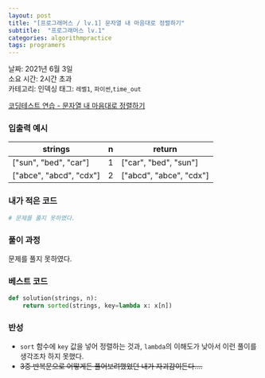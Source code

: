 ```yaml
---
layout: post
title: "[프로그래머스 / lv.1] 문자열 내 마음대로 정렬하기"
subtitle:  "프로그래머스 lv.1"
categories: algorithmpractice
tags: programers
---
```


날짜: 2021년 6월 3일  
소요 시간: 2시간 초과   
카테고리: 인덱싱 
태그: `레벨1`, `파이썬`,`time_out`  


[코딩테스트 연습 - 문자열 내 마음대로 정렬하기](https://programmers.co.kr/learn/courses/30/lessons/12915)

### 입출력 예시  

|strings|n|return|
|---|---|---|
|["sun", "bed", "car"]|1|["car", "bed", "sun"]|
|["abce", "abcd", "cdx"]|2|["abcd", "abce", "cdx"]|  
    
### 내가 적은 코드

```python
# 문제를 풀지 못하였다.
```

### 풀이 과정  
  
문제를 풀지 못하였다.
  
### 베스트 코드

```python
def solution(strings, n):
    return sorted(strings, key=lambda x: x[n])
```

### 반성
- `sort` 함수에 `key` 값을 넣어 정렬하는 것과, `lambda`의 이해도가 낮아서 이런 풀이를 생각조차 하지 못했다.
- ~~3중 반복문으로 어떻게든 풀어보려했었던 내가 자괴감이든다....~~
  


